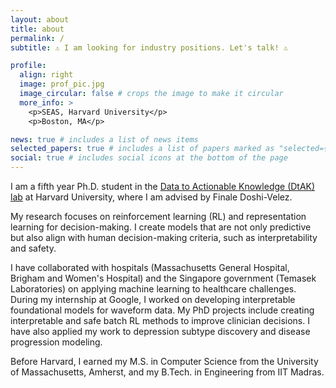 ```yaml
---
layout: about
title: about
permalink: /
subtitle: ⚠️ I am looking for industry positions. Let's talk! ⚠️

profile:
  align: right
  image: prof_pic.jpg
  image_circular: false # crops the image to make it circular
  more_info: >
    <p>SEAS, Harvard University</p>
    <p>Boston, MA</p>

news: true # includes a list of news items
selected_papers: true # includes a list of papers marked as "selected={true}"
social: true # includes social icons at the bottom of the page
---
```

I am a fifth year Ph.D. student in the [Data to Actionable Knowledge (DtAK) lab](https://dtak.github.io/) at Harvard University, where I am advised by Finale Doshi-Velez.

My research focuses on reinforcement learning (RL) and representation learning for decision-making. I create models that are not only predictive but also align with human decision-making criteria, such as interpretability and safety.

I have collaborated with hospitals (Massachusetts General Hospital, Brigham and Women's Hospital) and the Singapore government (Temasek Laboratories) on applying machine learning to healthcare challenges. During my internship at Google, I worked on developing interpretable foundational models for waveform data. My PhD projects include creating interpretable and safe batch RL methods to improve clinician decisions. I have also applied my work to depression subtype discovery and disease progression modeling.

Before Harvard, I earned my M.S. in Computer Science from the University of Massachusetts, Amherst, and my B.Tech. in Engineering from IIT Madras.


<!-- My research interests lie in probabilistic machine learning and decision-focused modeling, with a strong motivation from applications in healthcare. These interests allow me to take ideas from Optimization, Probabilistic Graphical Models, and Reinforcement Learning and apply them to important social problems.  -->

<!-- Before coming to Harvard, I earned my M.S. in Computer Science from the University of Massachusetts, Amherst, and my B.Tech. in Engineering from IIT Madras. -->


<!-- Write your biography here. Tell the world about yourself. Link to your favorite [subreddit](http://reddit.com). You can put a picture in, too. The code is already in, just name your picture `prof_pic.jpg` and put it in the `img/` folder. -->

<!-- Put your address / P.O. box / other info right below your picture. You can also disable any of these elements by editing `profile` property of the YAML header of your `_pages/about.md`. Edit `_bibliography/papers.bib` and Jekyll will render your [publications page](/al-folio/publications/) automatically. -->

<!-- Link to your social media connections, too. This theme is set up to use [Font Awesome icons](https://fontawesome.com/) and [Academicons](https://jpswalsh.github.io/academicons/), like the ones below. Add your Facebook, Twitter, LinkedIn, Google Scholar, or just disable all of them. -->
